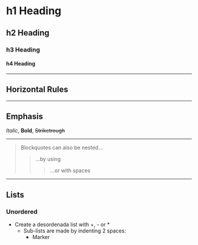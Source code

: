 # h1 Heading
## h2 Heading
### h3 Heading
#### h4 Heading

---

## Horizontal Rules

---

## Emphasis

*Italic*, **Bold**, ~~Striketrough~~

---

> Blockquotes can also be nested...
>> ...by using
>>> ...or with spaces

---

## Lists

### Unordered
- Create a desordenada list with +, - or *
  - Sub-lists are made by indenting 2 spaces:
    - Marker
    